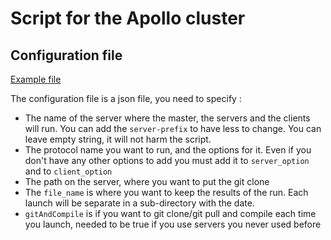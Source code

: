 # Script for the Apollo cluster

## Configuration file
[Example file](config_template.json)

The configuration file is a json file, you need to specify :
- The name of the server where the master, the servers and the clients will run. You can add the `server-prefix` to have less to change. You can leave empty string, it will not harm the script.
- The protocol name you want to run, and the options for it. Even if you don't have any other options to add you must add it to `server_option` and to `client_option`
- The path on the server, where you want to put the git clone
- The `file_name` is where you want to keep the results of the run. Each launch will be separate in a sub-directory with the date.
- `gitAndCompile` is if you want to git clone/git pull and compile each time you launch, needed to be true if you use servers you never used before

